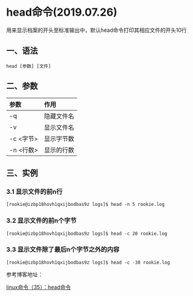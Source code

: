 # head命令(2019.07.26)

用来显示档案的开头至标准输出中，默认head命令打印其相应文件的开头10行

## 一、语法

`head [参数] [文件]`

## 二、参数

| 参数 | 作用 |
| :--- | :--- |
| -q | 隐藏文件名 |
| -v | 显示文件名 |
| -c <字节> | 显示字节数 |
| -n <行数> | 显示的行数 |

## 三、实例

### 3.1 显示文件的前n行

```
[rookie@izbp18hovh1qxijbodbas9z logs]$ head -n 5 rookie.log
```

### 3.2 显示文件的前n个字节

```
[rookie@izbp18hovh1qxijbodbas9z logs]$ head -c 20 rookie.log
```

### 3.3 显示文件除了最后n个字节之外的内容

```
[rookie@izbp18hovh1qxijbodbas9z logs]$ head -c -30 rookie.log
```

参考博客地址：

[linux命令（35）：head命令](https://www.cnblogs.com/yinjia/p/5467348.html)
